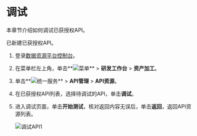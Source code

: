 # 调试

本章节介绍如何调试已获授权API。

已新建已获授权API。

1.  登录[数据资源平台控制台](https://dataq.console.aliyun.com)。

2.  在菜单栏左上角，单击**![菜单](https://static-aliyun-doc.oss-accelerate.aliyuncs.com/assets/img/zh-CN/6504337061/p188771.png)** \> **研发工作台** \> **资产加工**。

3.  单击**![统一服务](https://static-aliyun-doc.oss-accelerate.aliyuncs.com/assets/img/zh-CN/0702579161/p268584.png)** \> **API管理** \> **API资源**。

4.  在已获授权API列表，选择待调试的API，单击**调试**。

5.  进入调试页面，单击**开始测试**，核对返回内容无误后，单击**返回**，返回API资源列表。

    ![调试API1](https://static-aliyun-doc.oss-accelerate.aliyuncs.com/assets/img/zh-CN/5369540261/p271694.png)


